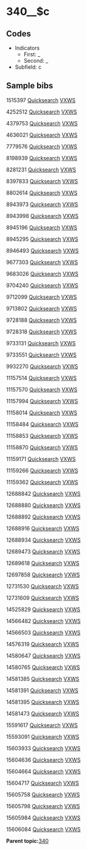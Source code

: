 # 340\_\_$c

## Codes

-   Indicators
    -   First: \_
    -   Second: \_
-   Subfield: c

## Sample bibs

1515397 [Quicksearch](https://search.library.yale.edu/catalog/1515397) [VXWS](http://prodorbis.library.yale.edu:7014/vxws/GetHoldingsService?bibId=1515397)

4252512 [Quicksearch](https://search.library.yale.edu/catalog/4252512) [VXWS](http://prodorbis.library.yale.edu:7014/vxws/GetHoldingsService?bibId=4252512)

4379753 [Quicksearch](https://search.library.yale.edu/catalog/4379753) [VXWS](http://prodorbis.library.yale.edu:7014/vxws/GetHoldingsService?bibId=4379753)

4636021 [Quicksearch](https://search.library.yale.edu/catalog/4636021) [VXWS](http://prodorbis.library.yale.edu:7014/vxws/GetHoldingsService?bibId=4636021)

7779576 [Quicksearch](https://search.library.yale.edu/catalog/7779576) [VXWS](http://prodorbis.library.yale.edu:7014/vxws/GetHoldingsService?bibId=7779576)

8198939 [Quicksearch](https://search.library.yale.edu/catalog/8198939) [VXWS](http://prodorbis.library.yale.edu:7014/vxws/GetHoldingsService?bibId=8198939)

8281231 [Quicksearch](https://search.library.yale.edu/catalog/8281231) [VXWS](http://prodorbis.library.yale.edu:7014/vxws/GetHoldingsService?bibId=8281231)

8397833 [Quicksearch](https://search.library.yale.edu/catalog/8397833) [VXWS](http://prodorbis.library.yale.edu:7014/vxws/GetHoldingsService?bibId=8397833)

8802614 [Quicksearch](https://search.library.yale.edu/catalog/8802614) [VXWS](http://prodorbis.library.yale.edu:7014/vxws/GetHoldingsService?bibId=8802614)

8943973 [Quicksearch](https://search.library.yale.edu/catalog/8943973) [VXWS](http://prodorbis.library.yale.edu:7014/vxws/GetHoldingsService?bibId=8943973)

8943998 [Quicksearch](https://search.library.yale.edu/catalog/8943998) [VXWS](http://prodorbis.library.yale.edu:7014/vxws/GetHoldingsService?bibId=8943998)

8945196 [Quicksearch](https://search.library.yale.edu/catalog/8945196) [VXWS](http://prodorbis.library.yale.edu:7014/vxws/GetHoldingsService?bibId=8945196)

8945295 [Quicksearch](https://search.library.yale.edu/catalog/8945295) [VXWS](http://prodorbis.library.yale.edu:7014/vxws/GetHoldingsService?bibId=8945295)

8946493 [Quicksearch](https://search.library.yale.edu/catalog/8946493) [VXWS](http://prodorbis.library.yale.edu:7014/vxws/GetHoldingsService?bibId=8946493)

9677303 [Quicksearch](https://search.library.yale.edu/catalog/9677303) [VXWS](http://prodorbis.library.yale.edu:7014/vxws/GetHoldingsService?bibId=9677303)

9683026 [Quicksearch](https://search.library.yale.edu/catalog/9683026) [VXWS](http://prodorbis.library.yale.edu:7014/vxws/GetHoldingsService?bibId=9683026)

9704240 [Quicksearch](https://search.library.yale.edu/catalog/9704240) [VXWS](http://prodorbis.library.yale.edu:7014/vxws/GetHoldingsService?bibId=9704240)

9712099 [Quicksearch](https://search.library.yale.edu/catalog/9712099) [VXWS](http://prodorbis.library.yale.edu:7014/vxws/GetHoldingsService?bibId=9712099)

9713802 [Quicksearch](https://search.library.yale.edu/catalog/9713802) [VXWS](http://prodorbis.library.yale.edu:7014/vxws/GetHoldingsService?bibId=9713802)

9728188 [Quicksearch](https://search.library.yale.edu/catalog/9728188) [VXWS](http://prodorbis.library.yale.edu:7014/vxws/GetHoldingsService?bibId=9728188)

9728318 [Quicksearch](https://search.library.yale.edu/catalog/9728318) [VXWS](http://prodorbis.library.yale.edu:7014/vxws/GetHoldingsService?bibId=9728318)

9733131 [Quicksearch](https://search.library.yale.edu/catalog/9733131) [VXWS](http://prodorbis.library.yale.edu:7014/vxws/GetHoldingsService?bibId=9733131)

9733551 [Quicksearch](https://search.library.yale.edu/catalog/9733551) [VXWS](http://prodorbis.library.yale.edu:7014/vxws/GetHoldingsService?bibId=9733551)

9932270 [Quicksearch](https://search.library.yale.edu/catalog/9932270) [VXWS](http://prodorbis.library.yale.edu:7014/vxws/GetHoldingsService?bibId=9932270)

11157514 [Quicksearch](https://search.library.yale.edu/catalog/11157514) [VXWS](http://prodorbis.library.yale.edu:7014/vxws/GetHoldingsService?bibId=11157514)

11157570 [Quicksearch](https://search.library.yale.edu/catalog/11157570) [VXWS](http://prodorbis.library.yale.edu:7014/vxws/GetHoldingsService?bibId=11157570)

11157994 [Quicksearch](https://search.library.yale.edu/catalog/11157994) [VXWS](http://prodorbis.library.yale.edu:7014/vxws/GetHoldingsService?bibId=11157994)

11158014 [Quicksearch](https://search.library.yale.edu/catalog/11158014) [VXWS](http://prodorbis.library.yale.edu:7014/vxws/GetHoldingsService?bibId=11158014)

11158484 [Quicksearch](https://search.library.yale.edu/catalog/11158484) [VXWS](http://prodorbis.library.yale.edu:7014/vxws/GetHoldingsService?bibId=11158484)

11158853 [Quicksearch](https://search.library.yale.edu/catalog/11158853) [VXWS](http://prodorbis.library.yale.edu:7014/vxws/GetHoldingsService?bibId=11158853)

11158870 [Quicksearch](https://search.library.yale.edu/catalog/11158870) [VXWS](http://prodorbis.library.yale.edu:7014/vxws/GetHoldingsService?bibId=11158870)

11159171 [Quicksearch](https://search.library.yale.edu/catalog/11159171) [VXWS](http://prodorbis.library.yale.edu:7014/vxws/GetHoldingsService?bibId=11159171)

11159266 [Quicksearch](https://search.library.yale.edu/catalog/11159266) [VXWS](http://prodorbis.library.yale.edu:7014/vxws/GetHoldingsService?bibId=11159266)

11159362 [Quicksearch](https://search.library.yale.edu/catalog/11159362) [VXWS](http://prodorbis.library.yale.edu:7014/vxws/GetHoldingsService?bibId=11159362)

12688842 [Quicksearch](https://search.library.yale.edu/catalog/12688842) [VXWS](http://prodorbis.library.yale.edu:7014/vxws/GetHoldingsService?bibId=12688842)

12688880 [Quicksearch](https://search.library.yale.edu/catalog/12688880) [VXWS](http://prodorbis.library.yale.edu:7014/vxws/GetHoldingsService?bibId=12688880)

12688892 [Quicksearch](https://search.library.yale.edu/catalog/12688892) [VXWS](http://prodorbis.library.yale.edu:7014/vxws/GetHoldingsService?bibId=12688892)

12688916 [Quicksearch](https://search.library.yale.edu/catalog/12688916) [VXWS](http://prodorbis.library.yale.edu:7014/vxws/GetHoldingsService?bibId=12688916)

12688934 [Quicksearch](https://search.library.yale.edu/catalog/12688934) [VXWS](http://prodorbis.library.yale.edu:7014/vxws/GetHoldingsService?bibId=12688934)

12689473 [Quicksearch](https://search.library.yale.edu/catalog/12689473) [VXWS](http://prodorbis.library.yale.edu:7014/vxws/GetHoldingsService?bibId=12689473)

12689618 [Quicksearch](https://search.library.yale.edu/catalog/12689618) [VXWS](http://prodorbis.library.yale.edu:7014/vxws/GetHoldingsService?bibId=12689618)

12697858 [Quicksearch](https://search.library.yale.edu/catalog/12697858) [VXWS](http://prodorbis.library.yale.edu:7014/vxws/GetHoldingsService?bibId=12697858)

12731530 [Quicksearch](https://search.library.yale.edu/catalog/12731530) [VXWS](http://prodorbis.library.yale.edu:7014/vxws/GetHoldingsService?bibId=12731530)

12731609 [Quicksearch](https://search.library.yale.edu/catalog/12731609) [VXWS](http://prodorbis.library.yale.edu:7014/vxws/GetHoldingsService?bibId=12731609)

14525829 [Quicksearch](https://search.library.yale.edu/catalog/14525829) [VXWS](http://prodorbis.library.yale.edu:7014/vxws/GetHoldingsService?bibId=14525829)

14566482 [Quicksearch](https://search.library.yale.edu/catalog/14566482) [VXWS](http://prodorbis.library.yale.edu:7014/vxws/GetHoldingsService?bibId=14566482)

14566503 [Quicksearch](https://search.library.yale.edu/catalog/14566503) [VXWS](http://prodorbis.library.yale.edu:7014/vxws/GetHoldingsService?bibId=14566503)

14576319 [Quicksearch](https://search.library.yale.edu/catalog/14576319) [VXWS](http://prodorbis.library.yale.edu:7014/vxws/GetHoldingsService?bibId=14576319)

14580647 [Quicksearch](https://search.library.yale.edu/catalog/14580647) [VXWS](http://prodorbis.library.yale.edu:7014/vxws/GetHoldingsService?bibId=14580647)

14580765 [Quicksearch](https://search.library.yale.edu/catalog/14580765) [VXWS](http://prodorbis.library.yale.edu:7014/vxws/GetHoldingsService?bibId=14580765)

14581385 [Quicksearch](https://search.library.yale.edu/catalog/14581385) [VXWS](http://prodorbis.library.yale.edu:7014/vxws/GetHoldingsService?bibId=14581385)

14581391 [Quicksearch](https://search.library.yale.edu/catalog/14581391) [VXWS](http://prodorbis.library.yale.edu:7014/vxws/GetHoldingsService?bibId=14581391)

14581395 [Quicksearch](https://search.library.yale.edu/catalog/14581395) [VXWS](http://prodorbis.library.yale.edu:7014/vxws/GetHoldingsService?bibId=14581395)

14581473 [Quicksearch](https://search.library.yale.edu/catalog/14581473) [VXWS](http://prodorbis.library.yale.edu:7014/vxws/GetHoldingsService?bibId=14581473)

15591617 [Quicksearch](https://search.library.yale.edu/catalog/15591617) [VXWS](http://prodorbis.library.yale.edu:7014/vxws/GetHoldingsService?bibId=15591617)

15593091 [Quicksearch](https://search.library.yale.edu/catalog/15593091) [VXWS](http://prodorbis.library.yale.edu:7014/vxws/GetHoldingsService?bibId=15593091)

15603933 [Quicksearch](https://search.library.yale.edu/catalog/15603933) [VXWS](http://prodorbis.library.yale.edu:7014/vxws/GetHoldingsService?bibId=15603933)

15604636 [Quicksearch](https://search.library.yale.edu/catalog/15604636) [VXWS](http://prodorbis.library.yale.edu:7014/vxws/GetHoldingsService?bibId=15604636)

15604664 [Quicksearch](https://search.library.yale.edu/catalog/15604664) [VXWS](http://prodorbis.library.yale.edu:7014/vxws/GetHoldingsService?bibId=15604664)

15604717 [Quicksearch](https://search.library.yale.edu/catalog/15604717) [VXWS](http://prodorbis.library.yale.edu:7014/vxws/GetHoldingsService?bibId=15604717)

15605758 [Quicksearch](https://search.library.yale.edu/catalog/15605758) [VXWS](http://prodorbis.library.yale.edu:7014/vxws/GetHoldingsService?bibId=15605758)

15605798 [Quicksearch](https://search.library.yale.edu/catalog/15605798) [VXWS](http://prodorbis.library.yale.edu:7014/vxws/GetHoldingsService?bibId=15605798)

15605984 [Quicksearch](https://search.library.yale.edu/catalog/15605984) [VXWS](http://prodorbis.library.yale.edu:7014/vxws/GetHoldingsService?bibId=15605984)

15606084 [Quicksearch](https://search.library.yale.edu/catalog/15606084) [VXWS](http://prodorbis.library.yale.edu:7014/vxws/GetHoldingsService?bibId=15606084)

**Parent topic:**[340](../../tags/340/340.md)

